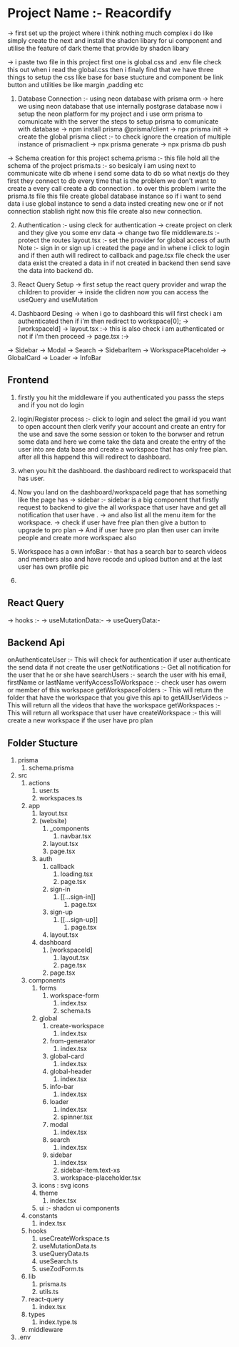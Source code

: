 # Project Name :- Reacordify

-> first set up the project where i think nothing much complex i do like simply create the next and install the shadcn libary for ui component and utilise the feature of dark theme that provide by shadcn
libary

-> i paste two file in this project first one is global.css and .env file check this out when i read the global.css then i finaly find that we have three things to setup the css like base for base stucture and component be link button and utilities be like margin ,padding etc


1. Database Connection :- using neon database with prisma orm
-> here we using neon database that use internally postgrase database now i setup the neon platform for my project and i use orm prisma to comunicate with the server the steps to setup prisma to comunicate with database
    -> npm install prisma @prisma/client
    -> npx prisma init
    -> create the global prisma cliect :- to check ignore the creation of multiple instance of prismaclient
    -> npx prisma generate
    -> npx prisma db push

-> Schema creation for this project
    schema.prisma :- this file hold all the schema of the project 
    prisma.ts :- so besicaly i am using next to communicate wite db whene i send some data to db so what nextjs do they first they connect to db every time that is the problem we don't want to create a every call create a db connection . to over this problem i write the prisma.ts file this file create global database instance so if i want to send data i use global instance to send a data insted creating new one or if not connection stablish right now this file create also new connection.

2. Authentication :- using cleck for authentication
    -> create project on clerk and they give you some env data
    -> change two file 
        middleware.ts :- protect the routes
        layout.tsx :- set the provider for global access of auth
    Note :- sign in or sign up i created the page and in whene i click to login and if then auth will redirect to callback and page.tsx file check the user data exist the created a data in if not created in backend then send save the data into backend db.

3. React Query Setup
    -> first setup the react query provider and wrap the children to provider
    -> inside the clidren now you can access the  useQuery and useMutation 

4. Dashbaord Desing
    -> when i go to dashboard this will first check i am authenticated then if i'm then redirect to workspace[0];
    -> [workspaceId] 
        -> layout.tsx :-> this is also check i am authenticated or not if i'm then proceed
        -> page.tsx :->

-> Sidebar 
    -> Modal
    -> Search
    -> SidebarItem
    -> WorkspacePlaceholder
    -> GlobalCard
    -> Loader
    -> InfoBar


## Frontend
1. firstly you hit the middleware if you authenticated you passs the steps and if you not do login
2. login/Register process :- click to login and select the gmail id you want to open account then clerk verify your account and create an entry for the use and save the some session or token to the borwser and retrun some data and here we come take the data and create the entry of the user into are data base and create a workspace that has only free plan. after all this happend this will redirect to dashboard.

3. when you hit the dashboard. the dashboard redirect to workspaceid that has user.
4. Now you land on the dashboard/workspaceId page that has something like the page has 
    -> sidebar :- sidebar is a big component that firstly request to backend to give the all workspace that user have and get all notification that user have .
    -> and also list all the menu item for the workspace.
    -> check if user have free plan then give a button to upgrade to pro plan
    -> And if user have pro plan then user can invite people and create more workspaec also

5. Workspace has a own infoBar :- that has a search bar to search videos and members also and have recode and upload button and at the last user has own profile pic 
6. 


## React Query
-> hooks :- 
    -> useMutationData:-
    -> useQueryData:-

## Backend Api
onAuthenticateUser :- This will check for authentication if user authenticate the send data if not create the user
getNotifications :- Get all notification for the user that he or she have
searchUsers :- search the user with his email, firstName or lastName
verifyAccessToWorkspace :- check user has owern  or member of this workspace
getWorkspaceFolders :- This will return the folder that have the workspace that you give this api to
getAllUserVideos :- This will return all the videos that have the workspace
getWorkspaces :- This will return all workspace that user have
createWorkspace :- this will create a new workspace if the user have pro plan



## Folder Stucture
1. prisma 
    1. schema.prisma
2. src
    1. actions
        1. user.ts
        2. workspaces.ts
    2. app
        1. layout.tsx
        2. (website)
            1. _components
                1. navbar.tsx
            2. layout.tsx
            3. page.tsx
        3. auth
            1. callback
                1. loading.tsx
                2. page.tsx
            2. sign-in
                1. [[...sign-in]]
                    1. page.tsx
            3. sign-up
                1. [[...sign-up]]
                    1. page.tsx
            4. layout.tsx
        4. dashboard
            1. [workspaceId]
                1. layout.tsx
                2. page.tsx
            2. page.tsx
    3. components
        1. forms
            1. workspace-form
                1. index.tsx
                2. schema.ts
        2. global
            1. create-workspace 
                1. index.tsx
            2. from-generator
                1. index.tsx
            3. global-card
                1. index.tsx
            4. global-header
                1. index.tsx
            5. info-bar
                1. index.tsx
            6. loader
                1. index.tsx
                2. spinner.tsx
            7. modal
                1. index.tsx
            8. search
                1. index.tsx
            9. sidebar
                1. index.tsx
                2. sidebar-item.text-xs
                3. workspace-placeholder.tsx
        3. icons : svg icons
        4. theme
            1. index.tsx
        5. ui :- shadcn ui components
    4. constants
        1. index.tsx
    5. hooks
        1. useCreateWorkspace.ts
        2. useMutationData.ts
        3. useQueryData.ts
        4. useSearch.ts
        5. useZodForm.ts
    6. lib
        1. prisma.ts
        2. utils.ts
    7. react-query
        1. index.tsx
    8. types
        1. index.type.ts
    9. middleware
3. .env